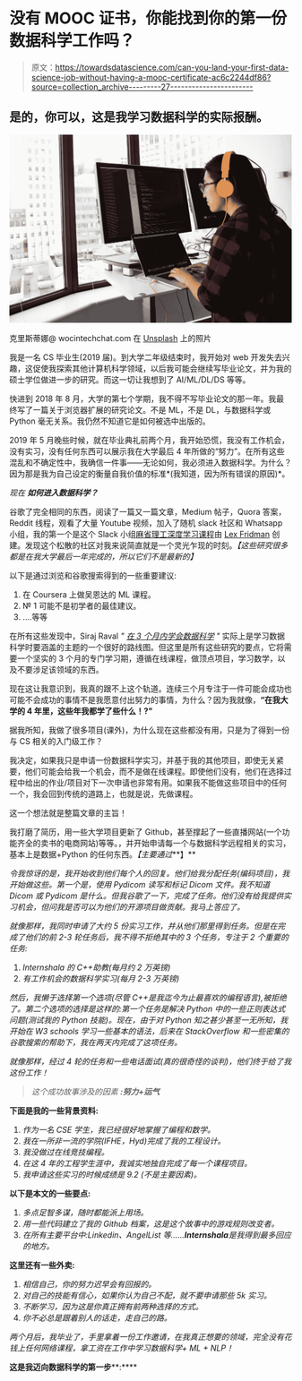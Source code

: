 # 没有 MOOC 证书，你能找到你的第一份数据科学工作吗？

> 原文：<https://towardsdatascience.com/can-you-land-your-first-data-science-job-without-having-a-mooc-certificate-ac6c2244df86?source=collection_archive---------27----------------------->

## 是的，你可以，这是我学习数据科学的实际报酬。

![](img/0ede8fadb970a35fb1aa90b4bcdbf409.png)

克里斯蒂娜@ wocintechchat.com 在 [Unsplash](https://unsplash.com/s/photos/women-with-computer?utm_source=unsplash&utm_medium=referral&utm_content=creditCopyText) 上的照片

我是一名 CS 毕业生(2019 届)。到大学二年级结束时，我开始对 web 开发失去兴趣，这促使我探索其他计算机科学领域，以后我可能会继续写毕业论文，并为我的硕士学位做进一步的研究。而这一切让我想到了 AI/ML/DL/DS 等等。

快进到 2018 年 8 月，大学的第七个学期，我不得不写毕业论文的那一年。我最终写了一篇关于浏览器扩展的研究论文。不是 ML，不是 DL，与数据科学或 Python 毫无关系。我仍然不知道它是如何被选中出版的。

2019 年 5 月晚些时候，就在毕业典礼前两个月，我开始恐慌，我没有工作机会，没有实习，没有任何东西可以展示我在大学最后 4 年所做的“努力”。在所有这些混乱和不确定性中，我确信一件事——无论如何，我必须进入数据科学。为什么？因为那是我为自己设定的衡量自我价值的标准*(我知道，因为所有错误的原因)*。

*现在* ***如何进入数据科学？***

谷歌了完全相同的东西，阅读了一篇又一篇文章，Medium 帖子，Quora 答案，Reddit 线程，观看了大量 Youtube 视频，加入了随机 slack 社区和 Whatsapp 小组，我的第一个是这个 Slack 小组[麻省理工深度学习课程](https://deep-mit.slack.com/)由 [Lex Fridman](https://www.youtube.com/user/lexfridman) 创建。发现这个松散的社区对我来说简直就是一个灵光乍现的时刻。*【这些研究很多都是在我大学最后一年完成的，所以它们不是最新的】*

以下是通过浏览和谷歌搜索得到的一些重要建议:

1.  在 Coursera 上做吴恩达的 ML 课程。
2.  № 1 可能不是初学者的最佳建议。
3.  ….等等

在所有这些发现中，Siraj Raval *"* [*在 3 个月内学会数据科学*](https://youtu.be/9rDhY1P3YLA) *"* 实际上是学习数据科学时要涵盖的主题的一个很好的路线图。但这里是所有这些研究的要点，它将需要一个坚实的 3 个月的专门学习期，遵循在线课程，做顶点项目，学习数学，以及不要涉足该领域的东西。

现在这让我意识到，我真的跟不上这个轨道。连续三个月专注于一件可能会成功也可能不会成功的事情不是我愿意付出努力的事情，为什么？因为我就像，**“在我大学的 4 年里，这些年我都学了些什么！?"**

据我所知，我做了很多项目(课外)，为什么现在这些都没有用，只是为了得到一份与 CS 相关的入门级工作？

我决定，如果我只是申请一份数据科学实习，并基于我的其他项目，即使无关紧要，他们可能会给我一个机会，而不是做在线课程。即使他们没有，他们在选择过程中给出的作业/项目对下一次申请也非常有用。如果我不能做这些项目中的任何一个，我会回到传统的道路上，也就是说，先做课程。

这一个想法就是整篇文章的主旨！

我打磨了简历，用一些大学项目更新了 Github，甚至撑起了一些直播网站(一个功能齐全的卖书的电商网站)等等。，并开始申请每一个与数据科学远程相关的实习，基本上是数据+Python 的任何东西。*【主要通过***】**

*令我惊讶的是，我开始收到他们每个人的回复。他们给我分配任务(编码项目)，我开始做这些。第一个是，使用 Pydicom 读写和标记 Dicom 文件。我不知道 Dicom 或 Pydicom 是什么。但我谷歌了一下，完成了任务。他们没有给我提供实习机会，但问我是否可以为他们的开源项目做贡献。我马上答应了。*

*就像那样，我同时申请了大约 5 份实习工作，并从他们那里得到任务。但是在完成了他们的前 2-3 轮任务后，我不得不拒绝其中的 3 个任务，专注于 2 个重要的任务:*

1.  *Internshala 的 C++助教(每月约 2 万英镑)*
2.  *有工作机会的数据科学实习(每月 2-3 万英镑)*

*然后，我懒于选择第一个选项(尽管 C++是我迄今为止最喜欢的编程语言),被拒绝了。第二个选项的选择是这样的:第一个任务是解决 Python 中的一些正则表达式问题(测试我的 Python 技能)。现在，由于对 Python 知之甚少甚至一无所知，我开始在 W3 schools 学习一些基本的语法，后来在 StackOverflow 和一些密集的谷歌搜索的帮助下，我在两天内完成了这项任务。*

*就像那样，经过 4 轮的任务和一些电话面试(真的很奇怪的谈判)，他们终于给了我这份工作！*

> *这个成功故事涉及的因素 ***:努力+运气****

****下面是我的一些背景资料:****

1.  *作为一名 CSE 学生，我已经很好地掌握了编程和数学。*
2.  *我在一所非一流的学院(IFHE，Hyd)完成了我的工程设计。*
3.  *我没做过在线竞技编程。*
4.  *在这 4 年的工程学生涯中，我诚实地独自完成了每一个课程项目。*
5.  *我申请这些实习的时候成绩是 9.2 *(不是主要因素)。**

****以下是本文的一些要点:****

1.  *多点足智多谋，随时都能派上用场。*
2.  *用一些代码建立了我的 Github 档案，这是这个故事中的游戏规则改变者。*
3.  *在所有主要平台中:Linkedin、AngelList 等……**Internshala**是我得到最多回应的地方。*

****这里还有一些外卖:****

1.  *相信自己，你的努力迟早会有回报的。*
2.  *对自己的技能有信心，如果你认为自己不配，就不要申请那些 5k 实习。*
3.  *不断学习，因为这是你真正拥有前两种选择的方式。*
4.  *你不必总是跟着别人的话走，走自己的路。*

*两个月后，我毕业了，手里拿着一份工作邀请，在我真正想要的领域，完全没有花钱上任何网络课程，拿工资在工作中学习数据科学+ ML + NLP！*

**这是我迈向数据科学的第一步****:****